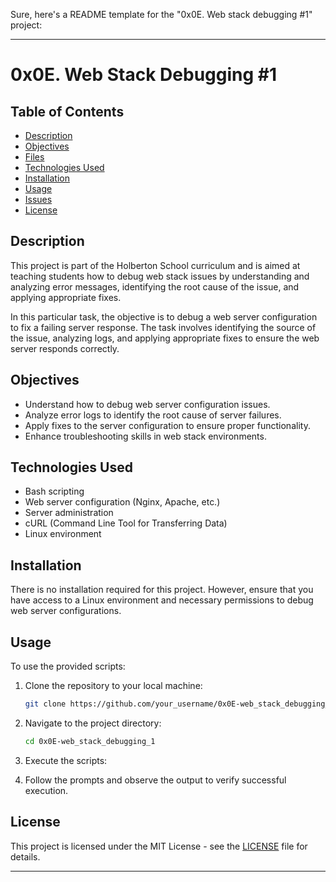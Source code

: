 Sure, here's a README template for the "0x0E. Web stack debugging #1" project:

---

# 0x0E. Web Stack Debugging #1

## Table of Contents

- [Description](#description)
- [Objectives](#objectives)
- [Files](#files)
- [Technologies Used](#technologies-used)
- [Installation](#installation)
- [Usage](#usage)
- [Issues](#issues)
- [License](#license)

## Description

This project is part of the Holberton School curriculum and is aimed at teaching students how to debug web stack issues by understanding and analyzing error messages, identifying the root cause of the issue, and applying appropriate fixes.

In this particular task, the objective is to debug a web server configuration to fix a failing server response. The task involves identifying the source of the issue, analyzing logs, and applying appropriate fixes to ensure the web server responds correctly.

## Objectives

- Understand how to debug web server configuration issues.
- Analyze error logs to identify the root cause of server failures.
- Apply fixes to the server configuration to ensure proper functionality.
- Enhance troubleshooting skills in web stack environments.

## Technologies Used

- Bash scripting
- Web server configuration (Nginx, Apache, etc.)
- Server administration
- cURL (Command Line Tool for Transferring Data)
- Linux environment

## Installation

There is no installation required for this project. However, ensure that you have access to a Linux environment and necessary permissions to debug web server configurations.

## Usage

To use the provided scripts:

1. Clone the repository to your local machine:

    ```bash
    git clone https://github.com/your_username/0x0E-web_stack_debugging_1.git
    ```

2. Navigate to the project directory:

    ```bash
    cd 0x0E-web_stack_debugging_1
    ```

3. Execute the scripts:


4. Follow the prompts and observe the output to verify successful execution.

## License

This project is licensed under the MIT License - see the [LICENSE](LICENSE) file for details.

---
